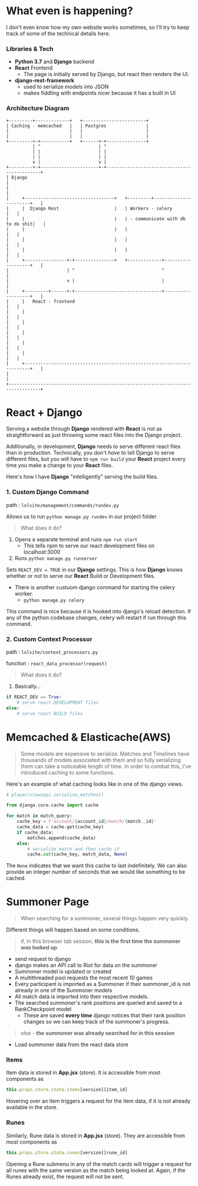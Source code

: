 # What even is happening?

I don't even know how my own website works sometimes, so I'll try 
to keep track of some of the technical details here.


### Libraries & Tech

* **Python 3.7** and **Django** backend
* **React** Frontend
    * The page is initially served by Django, but react then renders
    the UI.
* **django-rest-framework**
    * used to serialize models into JSON
    * makes fiddling with endpoints nicer because it has a built in UI

### Architecture Diagram
```
+---------+-------------+   +------------------------+
| Caching - memcached   |   | Postgres               |
|                       |   |                        |
|                       |   |                        |
+---------+-+-----------+   +------+-+---------------+
          | ^                      | ^
          | |                      | |
          | |                      | |
          v |                      v |
+---------+-+----------------------+-+---------------------------------------------+
| Django                                                                           |
|                                                                                  |
|     +----------------------------------+   +---------+-----------------------+   |
|     |  Django Rest                     |   | Workers - celery                |   |
|     |                                  |   | - communicate with db to do shit|   |
|     |                                  |   |                                 |   |
|     |                                  |   |                                 |   |
|     |                                  |   |                                 |   |
|     +----------------+-+---------------+   +-------------+-------------------+   |
|                      | ^                                 ^                       |
|                      v |                                 |                       |
|     +---------+------+-+---------------------------------+-------------------+   |
|     |   React - frontend                                                     |   |
|     |                                                                        |   |
|     |                                                                        |   |
|     |                                                                        |   |
|     |                                                                        |   |
|     |                                                                        |   |
|     +------------------------------------------------------------------------+   |
|                                                                                  |
+----------------------------------------------------------------------------------+
```


# React + Django

Serving a website through **Django** rendered with **React** is not as straightforward 
as just throwing some react files into the Django project.

Additionally, in development, **Django** needs to serve different react files than in
production.  Technically, you don't *have* to tell Django to serve different files,
but you will have to `npm run build` your **React** project every time you make a 
change to your **React** files.

Here's how I have **Django** "intelligently" serving the build files.

### 1. Custom Django Command
path : `lolsite/management/commands/rundev.py`

Allows us to run `python manage.py rundev` in our project folder

> What does it do?

1. Opens a separate terminal and runs `npm run start`
    * This tells npm to serve our react development files on localhost:3000
2. Runs `python manage.py runserver`

Sets `REACT_DEV = TRUE` in our **Django** settings.  This is how **Django** knows
whether or not to serve our **React** Build or Development files.

* There is another custuom django command for starting the celery worker.
    * `python manage.py celery`

This command is nice because it is hooked into django's reload detection.
If any of the python codebase changes, celery will restart if run through
this command.

### 2. Custom Context Processor

path : `lolsite/context_processors.py`

function : `react_data_processor(request)`

> What does it do?

1. Basically...
```python
if REACT_DEV == True:
    # serve react DEVELOPMENT files
else:
    # serve react BUILD files
```

# Memcached & Elasticache(AWS)

> Some models are expensive to serialize.  Matches and Timelines have thousands of models associated with them
> and so fully serializing them can take a noticeable length of time.  In order to combat this, I've introduced caching
> to some functions.

Here's an example of what caching looks like in one of the django views.

```python
# player/viewsapi.serialize_matches()

from django.core.cache import cache

for match in match_query:
    cache_key = f'account/{account_id}/match/{match._id}'
    cache_data = cache.get(cache_key)
    if cache_data:
        matches.append(cache_data)
    else:
        # serialize match and then cache it
        cache.set(cache_key, match_data, None)
```

The `None` indicates that we want this cache to last indefinitely.  We can also provide an integer number of seconds that
we would like something to be cached.

# Summoner Page

> When searching for a summoner, several things happen very quickly.

Different things will happen based on some conditions.

> if, in this browser tab session, **this is the first time the summoner was looked up**.

* send request to django
* django makes an API call to Riot for data on the summoner
* Summoner model is updated or created
* A multithreaded pool requests the most recent 10 games
* Every participant is imported as a Summoner if their summoner\_id is not already
in one of the Summoner models
* All match data is imported into their respective models.
* The searched summoner's rank positions are queried and saved to a RankCheckpoint model
    * These are saved **every time** django notices that their rank position changes so we can keep track of
    the summoner's progress.

> else - **the summoner was already searched for in this session**

* Load summoner data from the react data store

### Items

Item data is stored in **App.jsx** (store).  It is accessible from most components as
```javascript
this.props.store.state.items[version][item_id]
```

Hovering over an item triggers a request for the item data, if it is not already available in the store.

### Runes

Similarly, Rune data is stored in **App.jsx** (store).  They are accessible from most components as
```javascript
this.props.store.state.runes[version][rune_id]
```

Opening a Rune submenu in any of the match cards will trigger a request for all runes with the same version as the match being looked at.
Again, if the Runes already exist, the request will not be sent.
